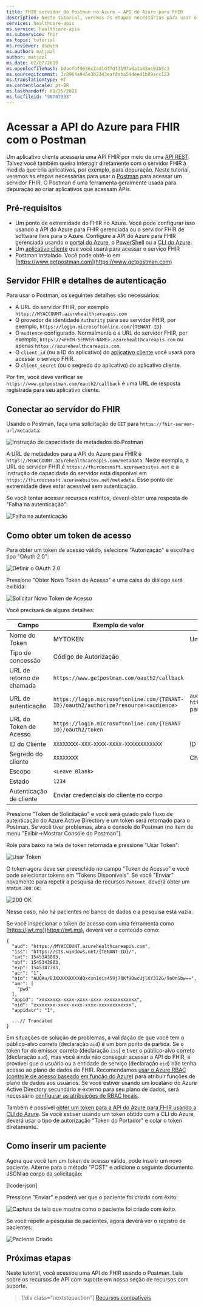 ```yaml
---
title: FHIR servidor do Postman no Azure – API do Azure para FHIR
description: Neste tutorial, veremos as etapas necessárias para usar o Postman para acessar um servidor FHIR. O Postman é útil para depurar aplicativos que acessam APIs.
services: healthcare-apis
ms.service: healthcare-apis
ms.subservice: fhir
ms.topic: tutorial
ms.reviewer: dseven
ms.author: matjazl
author: matjazl
ms.date: 02/07/2019
ms.openlocfilehash: b0acfbf9636c2ad1df7df3197a0a1a83ec91b5c3
ms.sourcegitcommit: 3c8964a946e3b2343eaf8aba54dee41b89acc123
ms.translationtype: HT
ms.contentlocale: pt-BR
ms.lasthandoff: 01/25/2021
ms.locfileid: "98747333"
---
```

# <a name="access-azure-api-for-fhir-with-postman"></a>Acessar a API do Azure para FHIR com o Postman

Um aplicativo cliente acessaria uma API FHIR por meio de uma [API REST](https://www.hl7.org/fhir/http.html). Talvez você também queira interagir diretamente com o servidor FHIR à medida que cria aplicativos, por exemplo, para depuração. Neste tutorial, veremos as etapas necessárias para usar o [Postman](https://www.getpostman.com/) para acessar um servidor FHIR. O Postman é uma ferramenta geralmente usada para depuração ao criar aplicativos que acessam APIs.

## <a name="prerequisites"></a>Pré-requisitos

- Um ponto de extremidade do FHIR no Azure. Você pode configurar isso usando a API do Azure para FHIR gerenciada ou o servidor FHIR de software livre para o Azure. Configure a API do Azure para FHIR gerenciada usando o [portal do Azure](fhir-paas-portal-quickstart.md), o [PowerShell](fhir-paas-powershell-quickstart.md) ou a [CLI do Azure](fhir-paas-cli-quickstart.md).
- Um [aplicativo cliente](register-confidential-azure-ad-client-app.md) que você usará para acessar o serviço FHIR
- Postman instalado. Você pode obtê-lo em [https://www.getpostman.com](https://www.getpostman.com)

## <a name="fhir-server-and-authentication-details"></a>Servidor FHIR e detalhes de autenticação

Para usar o Postman, os seguintes detalhes são necessários:

- A URL do servidor FHIR, por exemplo `https://MYACCOUNT.azurehealthcareapis.com`
- O provedor de identidade `Authority` para seu servidor FHIR, por exemplo, `https://login.microsoftonline.com/{TENANT-ID}`
- O `audience` configurado. Normalmente é a URL do servidor FHIR, por exemplo, `https://<FHIR-SERVER-NAME>.azurehealthcareapis.com` ou apenas `https://azurehealthcareapis.com`.
- O `client_id` (ou a ID do aplicativo) do [aplicativo cliente](register-confidential-azure-ad-client-app.md) você usará para acessar o serviço FHIR.
- O `client_secret` (ou o segredo do aplicativo) do aplicativo cliente.

Por fim, você deve verificar se `https://www.getpostman.com/oauth2/callback` é uma URL de resposta registrada para seu aplicativo cliente.

## <a name="connect-to-fhir-server"></a>Conectar ao servidor do FHIR

Usando o Postman, faça uma solicitação de `GET` para `https://fhir-server-url/metadata`:

![Instrução de capacidade de metadados do Postman](media/tutorial-postman/postman-metadata.png)

A URL de metadados para a API do Azure para FHIR é `https://MYACCOUNT.azurehealthcareapis.com/metadata`. Neste exemplo, a URL do servidor FHIR é `https://fhirdocsmsft.azurewebsites.net` e a instrução de capacidade do servidor está disponível em `https://fhirdocsmsft.azurewebsites.net/metadata`. Esse ponto de extremidade deve estar acessível sem autenticação.

Se você tentar acessar recursos restritos, deverá obter uma resposta de "Falha na autenticação":

![Falha na autenticação](media/tutorial-postman/postman-authentication-failed.png)

## <a name="obtaining-an-access-token"></a>Como obter um token de acesso

Para obter um token de acesso válido, selecione "Autorização" e escolha o tipo "OAuth 2.0":

![Definir o OAuth 2.0](media/tutorial-postman/postman-select-oauth2.png)

Pressione "Obter Novo Token de Acesso" e uma caixa de diálogo será exibida:

![Solicitar Novo Token de Acesso](media/tutorial-postman/postman-request-token.png)

Você precisará de alguns detalhes:

| Campo                 | Exemplo de valor                                                                                                   | Comentário                    |
|-----------------------|-----------------------------------------------------------------------------------------------------------------|----------------------------|
| Nome do Token            | MYTOKEN                                                                                                         | Um nome de sua escolha          |
| Tipo de concessão            | Código de Autorização                                                                                              |                            |
| URL de retorno de chamada          | `https://www.getpostman.com/oauth2/callback`                                                                      |                            |
| URL de autenticação              | `https://login.microsoftonline.com/{TENANT-ID}/oauth2/authorize?resource=<audience>` | `audience` é `https://MYACCOUNT.azurehealthcareapis.com` para a API do Azure para FHIR |
| URL do Token de Acesso      | `https://login.microsoftonline.com/{TENANT ID}/oauth2/token`                                                      |                            |
| ID do Cliente             | `XXXXXXXX-XXX-XXXX-XXXX-XXXXXXXXXXXX`                                                                            | ID do aplicativo             |
| Segredo do cliente         | `XXXXXXXX`                                                                                                        | Chave do cliente secreta          |
| Escopo | `<Leave Blank>` |
| Estado                 | `1234`                                                                                                            |                            |
| Autenticação de cliente | Enviar credenciais do cliente no corpo                                                                                 |                 

Pressione "Token de Solicitação" e você será guiado pelo fluxo de autenticação do Azure Active Directory e um token será retornado para o Postman. Se você tiver problemas, abra o console do Postman (no item de menu "Exibir->Mostrar Console do Postman").

Role para baixo na tela de token retornada e pressione "Usar Token":

![Usar Token](media/tutorial-postman/postman-use-token.png)

O token agora deve ser preenchido no campo "Token de Acesso" e você pode selecionar tokens em "Tokens Disponíveis". Se você "Enviar" novamente para repetir a pesquisa de recursos `Patient`, deverá obter um status `200 OK`:

![200 OK](media/tutorial-postman/postman-200-OK.png)

Nesse caso, não há pacientes no banco de dados e a pesquisa está vazia.

Se você inspecionar o token de acesso com uma ferramenta como [https://jwt.ms](https://jwt.ms), deverá ver o conteúdo como:

```jsonc
{
  "aud": "https://MYACCOUNT.azurehealthcareapis.com",
  "iss": "https://sts.windows.net/{TENANT-ID}/",
  "iat": 1545343803,
  "nbf": 1545343803,
  "exp": 1545347703,
  "acr": "1",
  "aio": "AUQAu/8JXXXXXXXXXdQxcxn1eis459j70Kf9DwcUjlKY3I2G/9aOnSbw==",
  "amr": [
    "pwd"
  ],
  "appid": "xxxxxxxx-xxxx-xxxx-xxxx-xxxxxxxxxxxx",
  "oid": "xxxxxxxx-xxxx-xxxx-xxxx-xxxxxxxxxxxx",
  "appidacr": "1",

  ...// Truncated
}
```

Em situações de solução de problemas, a validação de que você tem o público-alvo correto (declaração `aud`) é um bom ponto de partida. Se o token for do emissor correto (declaração `iss`) e tiver o público-alvo correto (declaração `aud`), mas você ainda não conseguir acessar a API do FHIR, é provável que o usuário ou a entidade de serviço (declaração `oid`) não tenha acesso ao plano de dados do FHIR. Recomendamos [usar o Azure RBAC (controle de acesso baseado em função do Azure)](configure-azure-rbac.md) para atribuir funções de plano de dados aos usuários. Se você estiver usando um locatário do Azure Active Directory secundário e externo para seu plano de dados, será necessário [configurar as atribuições de RBAC locais](configure-local-rbac.md).

Também é possível [obter um token para a API do Azure para FHIR usando a CLI do Azure](get-healthcare-apis-access-token-cli.md). Se você estiver usando um token obtido com a CLI do Azure, deverá usar o tipo de autorização "Token do Portador" e colar o token diretamente.

## <a name="inserting-a-patient"></a>Como inserir um paciente

Agora que você tem um token de acesso válido, pode inserir um novo paciente. Alterne para o método "POST" e adicione o seguinte documento JSON ao corpo da solicitação:

[!code-json[](samples/sample-patient.json)]

Pressione "Enviar" e poderá ver que o paciente foi criado com êxito:

![Captura de tela que mostra como o paciente foi criado com êxito.](media/tutorial-postman/postman-patient-created.png)

Se você repetir a pesquisa de pacientes, agora deverá ver o registro de pacientes:

![Paciente Criado](media/tutorial-postman/postman-patient-found.png)

## <a name="next-steps"></a>Próximas etapas

Neste tutorial, você acessou uma API do FHIR usando o Postman. Leia sobre os recursos de API com suporte em nossa seção de recursos com suporte.
 
>[!div class="nextstepaction"]
>[Recursos compatíveis](fhir-features-supported.md)
